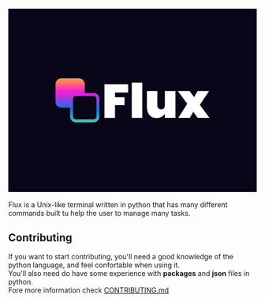![logo](./img/logo.svg)

Flux is a Unix-like terminal written in python that has many different commands built tu help the user to manage many tasks.

## Contributing
If you want to start contributing, you'll need a good knowledge of the python language, 
and feel confortable when using it.  
You'll also need do have some experience with __packages__ and __json__ files in python.  
Fore more information check [CONTRIBUTING.md](CONTRIBUTING.md)